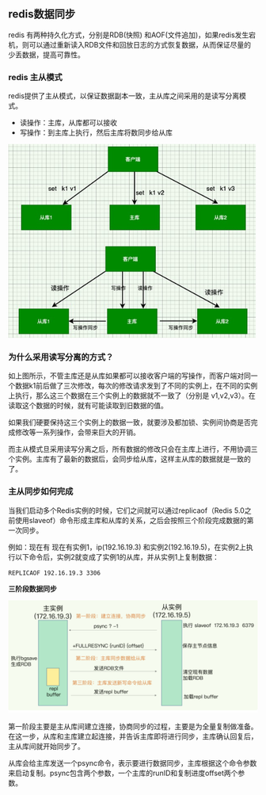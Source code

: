 ## redis数据同步

redis 有两种持久化方式，分别是RDB(快照) 和AOF(文件追加)，如果redis发生宕机，则可以通过重新读入RDB文件和回放日志的方式恢复数据，从而保证尽量的少丢数据，提高可靠性。

### redis 主从模式

redis提供了主从模式，以保证数据副本一致，主从库之间采用的是读写分离模式。

* 读操作：主库，从库都可以接收
* 写操作：到主库上执行，然后主库将数同步给从库

<img src="../img/06/redis-leader-follower.jpg" width="500px">

### 为什么采用读写分离的方式？

如上图所示，不管主库还是从库如果都可以接收客户端的写操作，而客户端对同一个数据k1前后做了三次修改，每次的修改请求发到了不同的实例上，在不同的实例上执行，那么这三个数据在三个实例上的数据就不一致了（分别是 v1,v2,v3）。在读取这个数据的时候，就有可能读取到旧数据的值。

如果我们硬要保持这三个实例上的数据一致，就要涉及都加锁、实例间协商是否完成修改等一系列操作，会带来巨大的开销。

而主从模式旦采用读写分离之后，所有数据的修改只会在主库上进行，不用协调三个实例。主库有了最新的数据后，会同步给从库，这样主从库的数据就是一致的了。

### 主从同步如何完成

当我们启动多个Redis实例的时候，它们之间就可以通过replicaof（Redis 5.0之前使用slaveof）命令形成主库和从库的关系，之后会按照三个阶段完成数据的第一次同步。

例如：现在有 现在有实例1，ip(192.16.19.3) 和实例2(192.16.19.5)，在实例2上执行以下命令后，实例2就变成了实例1的从库，并从实例1上复制数据：
```
REPLICAOF 192.16.19.3 3306
```

**三阶段数据同步**

<img src="../img/06/replica-first.png">

第一阶段主要是主从库间建立连接，协商同步的过程，主要是为全量复制做准备。在这一步，从库和主库建立起连接，并告诉主库即将进行同步，主库确认回复后，主从库间就开始同步了。

从库会给主库发送一个psync命令，表示要进行数据同步，主库根据这个命令参数来启动复制。psync包含两个参数，一个主库的runID和复制进度offset两个参数。




